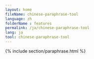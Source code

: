 ```yaml
---
layout: home
fileName: chinese-paraphrase-tool
language: zh
folderName : features
permalink: /ja/chinese-paraphrase-tool
lang: ja
tool: chinese-paraphrase-tool
---
```

{% include section/paraphrase.html %}